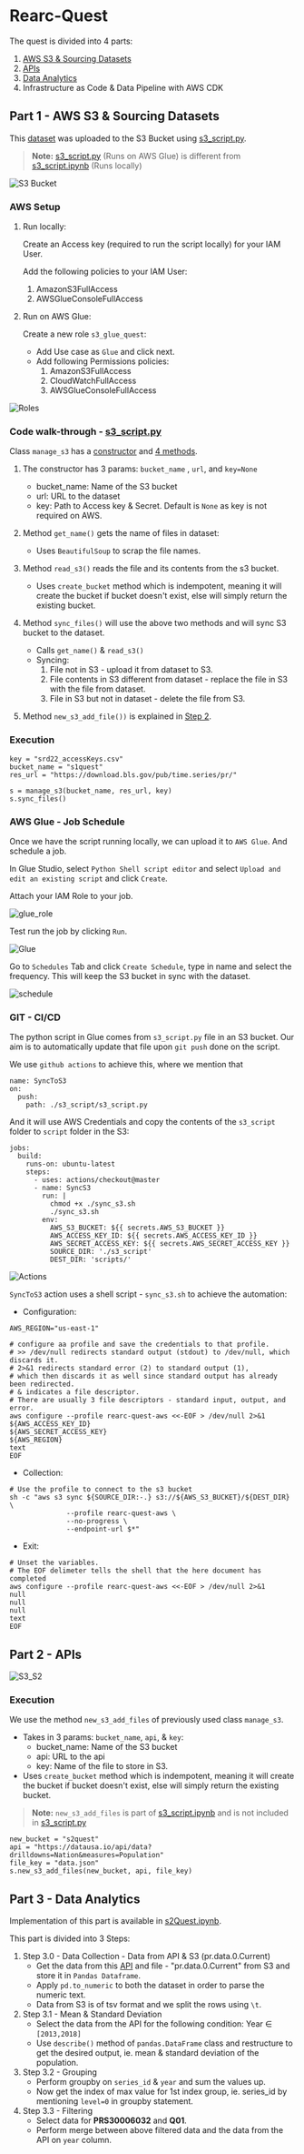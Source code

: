 # Rearc-Quest

The quest is divided into 4 parts:

1. [AWS S3 & Sourcing Datasets](#part-1---aws-s3--sourcing-datasets)
2. [APIs](#part-2---apis)
3. [Data Analytics](#part-3---data-analytics)
4. Infrastructure as Code & Data Pipeline with AWS CDK

## Part 1 - AWS S3 & Sourcing Datasets

This [dataset](https://download.bls.gov/pub/time.series/pr/) was uploaded to the S3 Bucket using [s3_script.py](https://github.com/shaswat-dharaiya/Rearc-Quest/blob/main/s3_script/s3_script.py).

> **Note:** [s3_script.py](https://github.com/shaswat-dharaiya/Rearc-Quest/blob/main/s3_script/s3_script.py) (Runs on AWS Glue) is different from [s3_script.ipynb](https://github.com/shaswat-dharaiya/Rearc-Quest/blob/main/s3_script/s3_script.ipynb) (Runs locally)

![S3 Bucket](./imgs/s3_contents.png "S3 Bucket")

### AWS Setup

1. Run locally:

    Create an Access key (required to run the script locally) for your IAM User.

    Add the following policies to your IAM User:
    1. AmazonS3FullAccess
    2. AWSGlueConsoleFullAccess

2. Run on AWS Glue:

    Create a new role `s3_glue_quest`:
    * Add Use case as `Glue` and click next.
    * Add following Permissions policies:
        1. AmazonS3FullAccess
        2. CloudWatchFullAccess
        3. AWSGlueConsoleFullAccess

![Roles](./imgs/roles.png "Roles")

### Code walk-through - [s3_script.py](https://github.com/shaswat-dharaiya/Rearc-Quest/blob/main/s3_script/s3_script.py)

Class `manage_s3` has a <u>constructor</u> and <u>4 methods</u>.

1. The constructor has 3 params: `bucket_name` , `url`, and `key=None`
   * bucket_name: Name of the S3 bucket
   * url: URL to the dataset
   * key: Path to Access key & Secret. Default is `None` as key is not required on AWS.

2. Method `get_name()` gets the name of files in dataset:
   * Uses `BeautifulSoup` to scrap the file names.
  
3. Method `read_s3()` reads the file and its contents from the s3 bucket.
   * Uses `create_bucket` method which is indempotent, meaning it will create the bucket if bucket doesn't exist, else will simply return the existing bucket.

4. Method `sync_files()` will use the above two methods and will sync S3 bucket to the dataset.
   * Calls `get_name()` & `read_s3()`
   * Syncing:
     1. File not in S3 - upload it from dataset to S3.
     2. File contents in S3 different from dataset - replace the file in S3 with the file from dataset.
     3. File in S3 but not in dataset - delete the file from S3.

5. Method `new_s3_add_file())` is explained in [Step 2](#part-2---apis).

### Execution

```
key = "srd22_accessKeys.csv"
bucket_name = "s1quest"
res_url = "https://download.bls.gov/pub/time.series/pr/"

s = manage_s3(bucket_name, res_url, key)
s.sync_files()
```

### AWS Glue - Job Schedule
Once we have the script running locally, we can upload it to `AWS Glue`. And schedule a job.

In Glue Studio, select `Python Shell script editor` and select `Upload and edit an existing script` and click `Create`.

Attach your IAM Role to your job.

![glue_role](./imgs/glue_role.png "AWS Glue Role")

Test run the job by clicking `Run`.

![Glue](./imgs/glue.png "AWS Glue")

Go to `Schedules` Tab and click `Create Schedule`, type in name and select the frequency. This will keep the S3 bucket in sync with the dataset.

![schedule](./imgs/schedule.png "Job Schedule")

### GIT - CI/CD

The python script in Glue comes from `s3_script.py` file in an S3 bucket. Our aim is to automatically update that file upon `git push` done on the script.

We use `github actions` to achieve this, where we mention that 
```
name: SyncToS3
on:
  push:
    path: ./s3_script/s3_script.py
```

And it will use AWS Credentials and copy the contents of the `s3_script` folder to `script` folder in the S3:

```
jobs:
  build:
    runs-on: ubuntu-latest
    steps:
      - uses: actions/checkout@master
      - name: SyncS3
        run: |
          chmod +x ./sync_s3.sh
          ./sync_s3.sh
        env:
          AWS_S3_BUCKET: ${{ secrets.AWS_S3_BUCKET }}
          AWS_ACCESS_KEY_ID: ${{ secrets.AWS_ACCESS_KEY_ID }}
          AWS_SECRET_ACCESS_KEY: ${{ secrets.AWS_SECRET_ACCESS_KEY }}
          SOURCE_DIR: './s3_script'
          DEST_DIR: 'scripts/'
```

![Actions](./imgs/actions.png "Actions")

`SyncToS3` action uses a shell script - `sync_s3.sh` to achieve the automation:

* Configuration:
```
AWS_REGION="us-east-1"

# configure aa profile and save the credentials to that profile.
# >> /dev/null redirects standard output (stdout) to /dev/null, which discards it.
# 2>&1 redirects standard error (2) to standard output (1),
# which then discards it as well since standard output has already been redirected.
# & indicates a file descriptor.
# There are usually 3 file descriptors - standard input, output, and error.
aws configure --profile rearc-quest-aws <<-EOF > /dev/null 2>&1
${AWS_ACCESS_KEY_ID}
${AWS_SECRET_ACCESS_KEY}
${AWS_REGION}
text
EOF
```
* Collection:
```
# Use the profile to connect to the s3 bucket
sh -c "aws s3 sync ${SOURCE_DIR:-.} s3://${AWS_S3_BUCKET}/${DEST_DIR} \
              --profile rearc-quest-aws \
              --no-progress \
              --endpoint-url $*"
```

* Exit:
```
# Unset the variables.
# The EOF delimeter tells the shell that the here document has completed
aws configure --profile rearc-quest-aws <<-EOF > /dev/null 2>&1
null
null
null
text
EOF
```



## Part 2 - APIs

![S3_S2](./imgs/s3_s2.png "S3 Bucket")

### Execution

We use the method `new_s3_add_files` of previously used class `manage_s3`.
* Takes in 3 params: `bucket_name`, `api`, & `key`:
   * bucket_name: Name of the S3 bucket
   * api: URL to the api
   * key: Name of the file to store in S3.
* Uses `create_bucket` method which is indempotent, meaning it will create the bucket if bucket doesn't exist, else will simply return the existing bucket.

> **Note:** `new_s3_add_files` is part of [s3_script.ipynb](https://github.com/shaswat-dharaiya/Rearc-Quest/blob/main/s3_script/s3_script.ipynb) and is not included in [s3_script.py](https://github.com/shaswat-dharaiya/Rearc-Quest/blob/main/s3_script/s3_script.py)
```
new_bucket = "s2quest"
api = "https://datausa.io/api/data?drilldowns=Nation&measures=Population"
file_key = "data.json"
s.new_s3_add_files(new_bucket, api, file_key)
```

## Part 3 - Data Analytics
Implementation of this part is available in [s2Quest.ipynb](https://github.com/shaswat-dharaiya/Rearc-Quest/blob/main/s2Quest.ipynb).

This part is divided into 3 Steps:
1. Step 3.0 - Data Collection - Data from API & S3 (pr.data.0.Current)
   * Get the data from this [API](https://datausa.io/api/data?drilldowns=Nation&measures=Population) and file - "pr.data.0.Current" from S3 and store it in `Pandas Dataframe`.
   * Apply `pd.to_numeric` to both the dataset in order to parse the numeric text.
   * Data from S3 is of tsv format and we split the rows using `\t`.
2. Step 3.1 - Mean & Standard Deviation
   * Select the data from the API for the following condition: Year $\in$ `[2013,2018]`
   * Use `describe()` method of `pandas.DataFrame` class and restructure to get the desired output, ie. mean & standard deviation of the population.
3. Step 3.2 - Grouping
   * Perform groupby on `series_id` & `year` and sum the values up.
   * Now get the index of max value for 1st index group, ie. series_id by mentioning `level=0` in groupby statement.
4. Step 3.3 - Filtering
   * Select data for **PRS30006032** and **Q01**.
   * Perform merge between above filtered data and the data from the API on `year` column.
